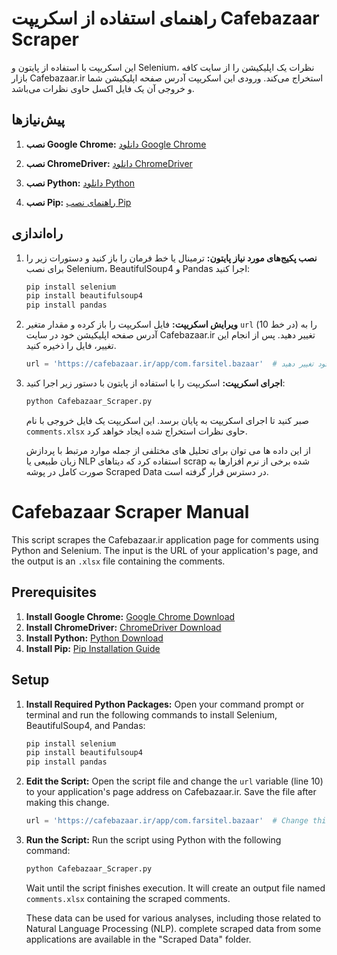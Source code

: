 # راهنمای استفاده از اسکریپت Cafebazaar Scraper

این اسکریپت با استفاده از پایتون و Selenium، نظرات یک اپلیکیشن را از سایت کافه بازار Cafebazaar.ir استخراج می‌کند. ورودی این اسکریپت آدرس صفحه اپلیکیشن شما و خروجی آن یک فایل اکسل حاوی نظرات می‌باشد.

## پیش‌نیازها

1. **نصب Google Chrome:**
   [دانلود Google Chrome](https://www.google.com/chrome/)

2. **نصب ChromeDriver:**
   [دانلود ChromeDriver](https://sites.google.com/chromium.org/driver/downloads)

3. **نصب Python:**
   [دانلود Python](https://www.python.org/downloads/)

4. **نصب Pip:**
   [راهنمای نصب Pip](https://pip.pypa.io/en/stable/installation/)

## راه‌اندازی

1. **نصب پکیج‌های مورد نیاز پایتون:**
   ترمینال یا خط فرمان را باز کنید و دستورات زیر را برای نصب Selenium، BeautifulSoup4 و Pandas اجرا کنید:

   ```sh
   pip install selenium
   pip install beautifulsoup4
   pip install pandas
   ```

2. **ویرایش اسکریپت:**
   فایل اسکریپت را باز کرده و مقدار متغیر `url` (در خط 10) را به آدرس صفحه اپلیکیشن خود در سایت Cafebazaar.ir تغییر دهید. پس از انجام این تغییر، فایل را ذخیره کنید.

   ```python
   url = 'https://cafebazaar.ir/app/com.farsitel.bazaar'  # این را به آدرس صفحه اپلیکیشن خود تغییر دهید
   ```

3. **اجرای اسکریپت:**
   اسکریپت را با استفاده از پایتون با دستور زیر اجرا کنید:

   ```sh
   python Cafebazaar_Scraper.py
   ```

   صبر کنید تا اجرای اسکریپت به پایان برسد. این اسکریپت یک فایل خروجی با نام `comments.xlsx` حاوی نظرات استخراج شده ایجاد خواهد کرد.

   از این داده ها می توان برای تحلیل های مختلفی از جمله موارد مرتبط با پردازش زبان طبیعی یا NLP استفاده کرد که دیتاهای scrap شده برخی از نرم افزارها به صورت کامل در پوشه Scraped Data در دسترس قرار گرفته است.
 
 
 
 
 
# Cafebazaar Scraper Manual

This script scrapes the Cafebazaar.ir application page for comments using Python and Selenium. The input is the URL of your application's page, and the output is an `.xlsx` file containing the comments.

## Prerequisites
1. **Install Google Chrome:**
   [Google Chrome Download](https://www.google.com/chrome/)
2. **Install ChromeDriver:**
   [ChromeDriver Download](https://sites.google.com/chromium.org/driver/downloads)
3. **Install Python:**
   [Python Download](https://www.python.org/downloads/)
4. **Install Pip:**
   [Pip Installation Guide](https://pip.pypa.io/en/stable/installation/)

## Setup
1. **Install Required Python Packages:**
   Open your command prompt or terminal and run the following commands to install Selenium, BeautifulSoup4, and Pandas:
   
   ```sh
   pip install selenium
   pip install beautifulsoup4
   pip install pandas
   ```

3. **Edit the Script:**
   Open the script file and change the `url` variable (line 10) to your application's page address on Cafebazaar.ir. Save the file after making this change.

   ```python
   url = 'https://cafebazaar.ir/app/com.farsitel.bazaar'  # Change this to your app page URL
   ```

4. **Run the Script:**
   Run the script using Python with the following command:

   ```sh
   python Cafebazaar_Scraper.py
   ```

   Wait until the script finishes execution. It will create an output file named `comments.xlsx` containing the scraped comments.

   These data can be used for various analyses, including those related to Natural Language Processing (NLP). complete scraped data from some applications are available in the "Scraped Data" folder.
